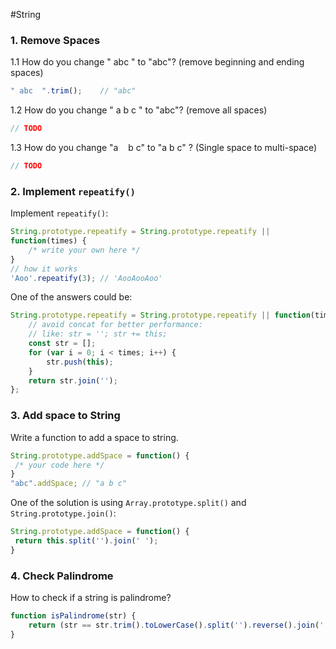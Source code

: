 #String

### 1. Remove Spaces

1.1 How do you change " abc " to "abc"? (remove beginning and ending spaces)

```js
" abc  ".trim();    // "abc"
```

1.2 How do you change " a b c " to "abc"? (remove all spaces)

```js
// TODO
```

1.3 How do you change "a&nbsp;&nbsp;&nbsp;    b c" to "a b c" ? (Single space to multi-space)

```js
// TODO
```

### 2. Implement `repeatify()`

Implement `repeatify()`:

```js
String.prototype.repeatify = String.prototype.repeatify ||
function(times) {
    /* write your own here */
}
// how it works
'Aoo'.repeatify(3); // 'AooAooAoo'
```
One of the answers could be:
```js
String.prototype.repeatify = String.prototype.repeatify || function(times) {
    // avoid concat for better performance:
    // like: str = ''; str += this;
    const str = [];
    for (var i = 0; i < times; i++) {
        str.push(this);
    }
    return str.join('');
};
```
### 3. Add space to String

Write a function to add a space to string.
```js
String.prototype.addSpace = function() {
 /* your code here */
}
"abc".addSpace; // "a b c"
```
One of the solution is using `Array.prototype.split()` and `String.prototype.join()`:
```js
String.prototype.addSpace = function() {
 return this.split('').join(' ');
}
```

### 4. Check Palindrome
How to check if a string is palindrome?
```js
function isPalindrome(str) {
    return (str == str.trim().toLowerCase().split('').reverse().join(''));
}
```
